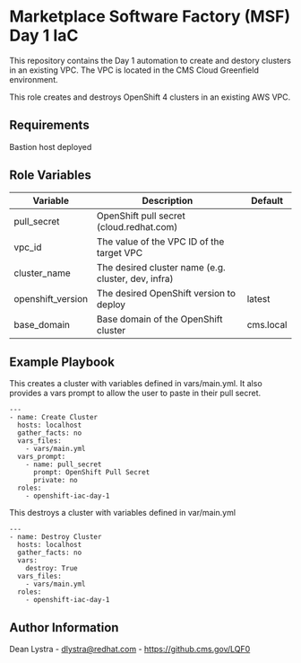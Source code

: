 Marketplace Software Factory (MSF) Day 1 IaC
=========

This repository contains the Day 1 automation to create and destory clusters in an existing VPC. The VPC is located in the CMS Cloud Greenfield environment.

This role creates and destroys OpenShift 4 clusters in an existing AWS VPC.

Requirements
------------

Bastion host deployed

Role Variables
--------------

| Variable | Description | Default |
| -------- | ----------- | ------- |
|pull_secret | OpenShift pull secret (cloud.redhat.com) | |
|vpc_id | The value of the VPC ID of the target VPC | |
|cluster_name | The desired cluster name (e.g. cluster, dev, infra) | |
|openshift_version | The desired OpenShift version to deploy | latest |
|base_domain | Base domain of the OpenShift cluster | cms.local |

Example Playbook
----------------

This creates a cluster with variables defined in vars/main.yml. It also provides a vars prompt to allow the user to paste in their pull secret.
```
---
- name: Create Cluster
  hosts: localhost
  gather_facts: no
  vars_files:
    - vars/main.yml
  vars_prompt:
    - name: pull_secret
      prompt: OpenShift Pull Secret
      private: no
  roles:
    - openshift-iac-day-1
```


This destroys a cluster with variables defined in var/main.yml
```
---
- name: Destroy Cluster
  hosts: localhost
  gather_facts: no
  vars:
    destroy: True
  vars_files:
    - vars/main.yml
  roles:
    - openshift-iac-day-1
```        

Author Information
------------------

Dean Lystra - dlystra@redhat.com - https://github.cms.gov/LQF0
